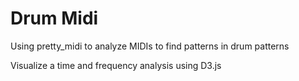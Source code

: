 # Drum Midi

Using pretty_midi to analyze MIDIs to find patterns in drum patterns

Visualize a time and frequency analysis using D3.js
